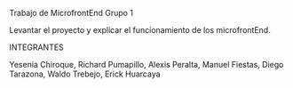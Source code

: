 Trabajo de MicrofrontEnd Grupo 1

Levantar el proyecto y explicar el funcionamiento de los microfrontEnd.

INTEGRANTES

Yesenia Chiroque, 
Richard Pumapillo, 
Alexis Peralta, 
Manuel Fiestas, 
Diego Tarazona, 
Waldo Trebejo, 
Erick Huarcaya
